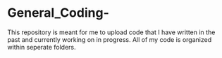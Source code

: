 # General_Coding-
This repository is meant for me to upload code that I have written in the past and currently working on in progress. All of my code is organized within seperate folders. 

